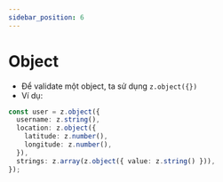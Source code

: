 ```yaml
---
sidebar_position: 6
---
```


# Object

- Để validate một object, ta sử dụng `z.object({})`
- Ví dụ:

```ts
const user = z.object({
  username: z.string(),
  location: z.object({
    latitude: z.number(),
    longitude: z.number(),
  }),
  strings: z.array(z.object({ value: z.string() })),
});
```
